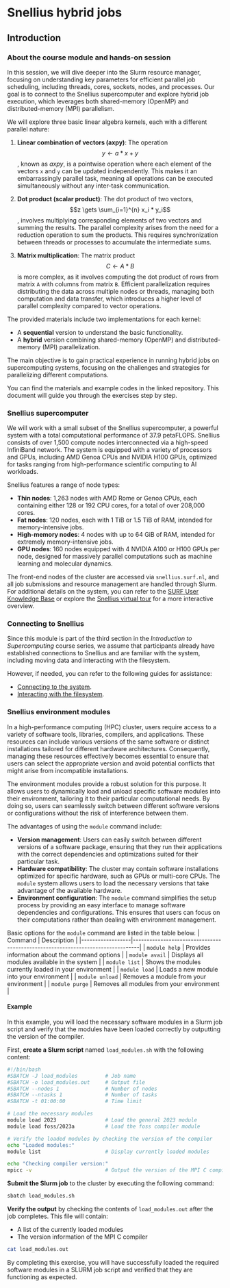 # Snellius hybrid jobs
## Introduction
### About the course module and hands-on session
In this session, we will dive deeper into the Slurm resource manager, focusing on understanding key parameters for efficient parallel job scheduling, including threads, cores, sockets, nodes, and processes. Our goal is to connect to the Snellius supercomputer and explore hybrid job execution, which leverages both shared-memory (OpenMP) and distributed-memory (MPI) parallelism.

We will explore three basic linear algebra kernels, each with a different parallel nature:
1. **Linear combination of vectors (axpy)**: The operation $$y \gets a * x + y$$, known as *axpy*, is a pointwise operation where each element of the vectors `x` and `y` can be updated independently. This makes it an embarrassingly parallel task, meaning all operations can be executed simultaneously without any inter-task communication.

2. **Dot product (scalar product)**: The dot product of two vectors, $$z \gets \sum_{i=1}^{n} x_i * y_i$$, involves multiplying corresponding elements of two vectors and summing the results. The parallel complexity arises from the need for a reduction operation to sum the products. This requires synchronization between threads or processes to accumulate the intermediate sums.

3. **Matrix multiplication**: The matrix product $$C \gets A * B$$ is more complex, as it involves computing the dot product of rows from matrix `A` with columns from matrix `B`. Efficient parallelization requires distributing the data across multiple nodes or threads, managing both computation and data transfer, which introduces a higher level of parallel complexity compared to vector operations.

The provided materials include two implementations for each kernel:
- A **sequential** version to understand the basic functionality.
- A **hybrid** version combining shared-memory (OpenMP) and distributed-memory (MPI) parallelization.

The main objective is to gain practical experience in running hybrid jobs on supercomputing systems, focusing on the challenges and strategies for parallelizing different computations.

You can find the materials and example codes in the linked repository. This document will guide you through the exercises step by step.

### Snellius supercomputer
We will work with a small subset of the Snellius supercomputer, a powerful system with a total computational performance of 37.9 petaFLOPS. Snellius consists of over 1,500 compute nodes interconnected via a high-speed InfiniBand network. The system is equipped with a variety of processors and GPUs, including AMD Genoa CPUs and NVIDIA H100 GPUs, optimized for tasks ranging from high-performance scientific computing to AI workloads.

Snellius features a range of node types:
- **Thin nodes**: 1,263 nodes with AMD Rome or Genoa CPUs, each containing either 128 or 192 CPU cores, for a total of over 208,000 cores.
- **Fat nodes**: 120 nodes, each with 1 TiB or 1.5 TiB of RAM, intended for memory-intensive jobs.
- **High-memory nodes**: 4 nodes with up to 64 GiB of RAM, intended for extremely memory-intensive jobs.
- **GPU nodes**: 160 nodes equipped with 4 NVIDIA A100 or H100 GPUs per node, designed for massively parallel computations such as machine learning and molecular dynamics.

The front-end nodes of the cluster are accessed via `snellius.surf.nl`, and all job submissions and resource management are handled through Slurm. For additional details on the system, you can refer to the [SURF User Knowledge Base](https://servicedesk.surf.nl/wiki/display/WIKI/Snellius) or explore the [Snellius virtual tour](https://visualization.surf.nl/snellius-virtual-tour/) for a more interactive overview.

### Connecting to Snellius
Since this module is part of the third section in the *Introduction to Supercomputing* course series, we assume that participants already have established connections to Snellius and are familiar with the system, including moving data and interacting with the filesystem. 

However, if needed, you can refer to the following guides for assistance:
- [Connecting to the system](https://servicedesk.surf.nl/wiki/display/WIKI/Connecting+to+the+system).
- [Interacting with the filesystem](https://servicedesk.surf.nl/wiki/display/WIKI/Interacting+with+the+filesystem).

### Snellius environment modules
In a high-performance computing (HPC) cluster, users require access to a variety of software tools, libraries, compilers, and applications. These resources can include various versions of the same software or distinct installations tailored for different hardware architectures. Consequently, managing these resources effectively becomes essential to ensure that users can select the appropriate version and avoid potential conflicts that might arise from incompatible installations.

The environment modules provide a robust solution for this purpose. It allows users to dynamically load and unload specific software modules into their environment, tailoring it to their particular computational needs. By doing so, users can seamlessly switch between different software versions or configurations without the risk of interference between them. 

The advantages of using the `module` command include:
- **Version management**: Users can easily switch between different versions of a software package, ensuring that they run their applications with the correct dependencies and optimizations suited for their particular task.
- **Hardware compatibility**: The cluster may contain software installations optimized for specific hardware, such as GPUs or multi-core CPUs. The `module` system allows users to load the necessary versions that take advantage of the available hardware.
- **Environment configuration**: The `module` command simplifies the setup process by providing an easy interface to manage software dependencies and configurations. This ensures that users can focus on their computations rather than dealing with environment management.

Basic options for the `module` command are listed in the table below.
| Command          | Description                                                                    |
|------------------|--------------------------------------------------------------------------------|
| `module help`    | Provides information about the command options                                 |
| `module avail`   | Displays all modules available in the system                                   |
| `module list`    | Shows the modules currently loaded in your environment                         |
| `module load`    | Loads a new module into your environment                                       |
| `module unload`  | Removes a module from your environment                                         |
| `module purge`   | Removes all modules from your environment                                      |

#### Example
In this example, you will load the necessary software modules in a Slurm job script and verify that the modules have been loaded correctly by outputting the version of the compiler.

First, **create a Slurm script** named `load_modules.sh` with the following content:
```bash
#!/bin/bash
#SBATCH -J load_modules         # Job name
#SBATCH -o load_modules.out     # Output file
#SBATCH --nodes 1               # Number of nodes
#SBATCH --ntasks 1              # Number of tasks
#SBATCH -t 01:00:00             # Time limit

# Load the necessary modules
module load 2023                # Load the general 2023 module
module load foss/2023a          # Load the foss compiler module

# Verify the loaded modules by checking the version of the compiler
echo "Loaded modules:"
module list                     # Display currently loaded modules

echo "Checking compiler version:"
mpicc -v                        # Output the version of the MPI C compiler
```

**Submit the Slurm job** to the cluster by executing the following command:
```bash
sbatch load_modules.sh
```

**Verify the output** by checking the contents of `load_modules.out` after the job completes. This file will contain:
- A list of the currently loaded modules
- The version information of the MPI C compiler
   
```bash
cat load_modules.out
```

By completing this exercise, you will have successfully loaded the required software modules in a SLURM job script and verified that they are functioning as expected.
